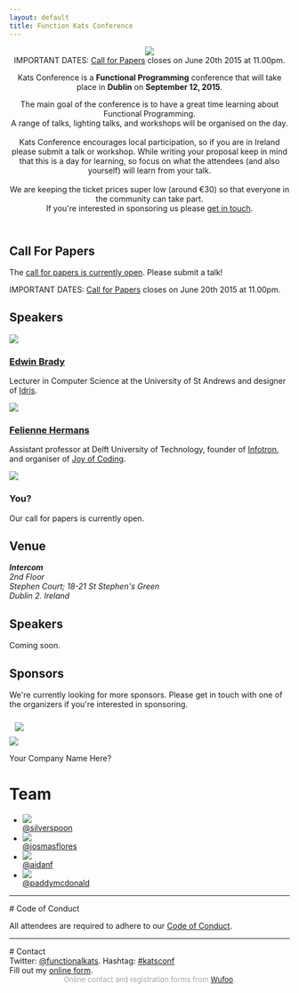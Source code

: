 ```yaml
---
layout: default
title: Function Kats Conference
---
```


<header>
  <img src="images/logo.png" id="logo" />
  <div class="alert alert-danger" role="alert">
  IMPORTANT DATES: <a class='alert-link' href="https://docs.google.com/forms/d/1-LioOLgQsM-W_FVs921_F8qbF4APkCbwaxKUd-jtmBc/viewform">Call for Papers</a> closes on June 20th 2015 at 11.00pm.
</div>

  <div class='box' id='what'>
    <p class='lead'>
      Kats Conference is a <strong>Functional Programming</strong> conference that will take place in <strong>Dublin</strong> on <strong>September 12, 2015</strong>.
    </p>
    <p>
      The main goal of the conference is to have a great time learning about Functional Programming.<br />
      A range of talks, lighting talks, and workshops will be organised on the day.<br /><br />
      Kats Conference encourages local participation, so if you are in Ireland please submit a talk or workshop. While writing your proposal keep in mind that this is a day for learning, so focus on what the attendees (and also yourself) will learn from your talk.<br /><br />
      We are keeping the ticket prices super low (around &euro;30) so that everyone in the community can take part.<br />
      If you're interested in sponsoring us please <a href="#contact">get in touch</a>.
    </p>
  </div>
</header> 


<section>
  <h2>Call For Papers</h2>
  <p>
    The <a href="https://docs.google.com/forms/d/1-LioOLgQsM-W_FVs921_F8qbF4APkCbwaxKUd-jtmBc/viewform">call for papers is currently open</a>. Please submit a talk!
  </p>
  <div class="alert alert-danger" role="alert">
    IMPORTANT DATES: <a class='alert-link' href="https://docs.google.com/forms/d/1-LioOLgQsM-W_FVs921_F8qbF4APkCbwaxKUd-jtmBc/viewform">Call for Papers</a> closes on June 20th 2015 at 11.00pm.
  </div>
</section>


<section>
  <h2>Speakers</h2>
  <div class="row">
    <div class="col-sm-6 col-md-3">
      <div class="thumbnail">
        <img src="images/avatars/edwin_400.png" />
        <div class="caption">
          <h3><a href="https://twitter.com/edwinbrady">Edwin Brady</a></h3>
          <p>Lecturer in Computer Science at the University of St Andrews and designer of <a href="http://www.idris-lang.org/">Idris</a>.
        </div>
      </div>
    </div>
    <div class="col-sm-6 col-md-3">
      <div class="thumbnail">
        <img src="images/avatars/felienne.jpg" />
        <div class="caption">
          <h3><a href="https://twitter.com/felienne">Felienne Hermans</a></h3>
          <p>Assistant professor at Delft University of Technology, founder of <a href="http://www.infotron.nl/">Infotron</a>, and organiser of <a href="http://joyofcoding.org/">Joy of Coding</a>.
        </div>
      </div>
    </div>
    <div class="col-sm-6 col-md-3">
      <div class="thumbnail">
      <img src="http://placehold.it/400x400&text=You!" />
      <div class="caption">
          <h3>You?</h3>
          <p>Our call for papers is currently open.</p>
        </div>
      </div>
    </div>
  </div> <!-- /.row -->
</section>  


<section id='venue'>
  <h2>Venue</h2>
  <div class="row">
    <div class="col-sm-12 col-md-9">
      <div id="map-canvas" class="flex-video"></div>
    </div>
    <div class="col-sm-12 col-md-3">
      <address>
        <strong>Intercom</strong></br>
        2nd Floor<br>
        Stephen Court; 18-21 St Stephen's Green<br>
        Dublin 2. Ireland<br>
      </address>
    </div>
  </div>
</section>

<section>
  <h2>Speakers</h2>
  <p>
    Coming soon.
  </p>
</section>


<section>
  <h2>Sponsors</h2>
  <p>We're currently looking for more sponsors. Please get in touch with one of the organizers if you're interested in sponsoring.</p>
  <div class="row">
    <div class="col-sm-12 col-md-6">
      <div class="thumbnail">
        <img src="images/sponsors/intercom-logo_large.png" style="padding: 10px;" />  
      </div>
    </div>
    <div class="col-sm-12 col-md-6">
      <div class="thumbnail">
        <img src="http://placehold.it/600x200&text=Sponsor+Us" />
        <div class="caption">
          <p>Your Company Name Here?</p>
        </div>
      </div>
    </div>
  </div>
</section>

<a name="team"></a>
<div class="main-section">

# Team

</div>

<ul class="small-block-grid-2 medium-block-grid-3 large-block-grid-4">
  <li>
  <img src="images/avatars/silverspoon.jpeg">
  <div class="caption"><a href="http://twitter.com/silverspoon">@silverspoon</a></div>
  </li>
  <li>
  <img src="images/avatars/jos.jpeg">
  <div class="caption"><a href="http://twitter.com/josmasflores">@josmasflores</a></div>
  </li>
  <li>
  <img src="images/avatars/aidanf.jpeg">
  <div class="caption"><a href="http://twitter.com/aidanf">@aidanf</a></div>
  </li>
  <li>
  <img src="images/avatars/paddy.jpg">
  <div class="caption"><a href="http://twitter.com/paddymcdonald">@paddymcdonald</a></div>
  </li>
</ul>

<hr/>

<a name="contact"></a>
<div class="main-section">
# Code of Conduct
</div>

All attendees are required to adhere to our <a href="http://confcodeofconduct.com/">Code of Conduct</a>.

<hr/>

<a name="contact"></a>
<div class="main-section">
# Contact
</div>
<div>Twitter: <a href="https://twitter.com/functionalkats">@functionalkats</a>. Hashtag: <a href="https://twitter.com/search?q=katsconf&src=typd">#katsconf</a></div>

<div id="wufoo-r1uvlb8y1a5gv6p">
Fill out my <a href="https://windmilllabs.wufoo.com/forms/r1uvlb8y1a5gv6p">online form</a>.
</div>
<div id="wuf-adv" style="font-family:inherit;font-size: small;color:#a7a7a7;text-align:center;display:block;">Online contact and registration forms from <a href="http://www.wufoo.com">Wufoo</a>.</div>
<script type="text/javascript">var r1uvlb8y1a5gv6p;(function(d, t) {
var s = d.createElement(t), options = {
'userName':'windmilllabs',
'formHash':'r1uvlb8y1a5gv6p',
'autoResize':true,
'height':'454',
'async':true,
'host':'wufoo.com',
'header':'show',
'ssl':true};
s.src = ('https:' == d.location.protocol ? 'https://' : 'http://') + 'www.wufoo.com/scripts/embed/form.js';
s.onload = s.onreadystatechange = function() {
var rs = this.readyState; if (rs) if (rs != 'complete') if (rs != 'loaded') return;
try { r1uvlb8y1a5gv6p = new WufooForm();r1uvlb8y1a5gv6p.initialize(options);r1uvlb8y1a5gv6p.display(); } catch (e) {}};
var scr = d.getElementsByTagName(t)[0], par = scr.parentNode; par.insertBefore(s, scr);
})(document, 'script');</script>

<script src="https://maps.googleapis.com/maps/api/js"></script>
<script>
  function initialize() {
    var mapCanvas = document.getElementById('map-canvas');
    var mapOptions = {
      center: new google.maps.LatLng(53.339371, -6.257495),
      zoom: 17,
      mapTypeId: google.maps.MapTypeId.ROADMAP
    }
    var map = new google.maps.Map(mapCanvas, mapOptions);
    var marker = new google.maps.Marker({
      position: new google.maps.LatLng(53.339371, -6.257495),
      title:"Intercom, Dublin"
    });
    marker.setMap(map);

  }

  google.maps.event.addDomListener(window, 'load', initialize);
</script>
